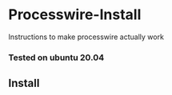 # Processwire-Install
Instructions to make processwire actually work

### Tested on ubuntu 20.04 ###

## Install ##

